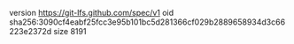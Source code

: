 version https://git-lfs.github.com/spec/v1
oid sha256:3090cf4eabf25fcc3e95b101bc5d281366cf029b2889658934d3c66223e2372d
size 8191
